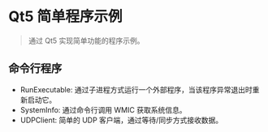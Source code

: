 # Qt5 简单程序示例

> 通过 Qt5 实现简单功能的程序示例。

## 命令行程序

- RunExecutable: 通过子进程方式运行一个外部程序，当该程序异常退出时重新启动它。
- SystemInfo: 通过命令行调用 WMIC 获取系统信息。
- UDPClient: 简单的 UDP 客户端，通过等待/同步方式接收数据。
